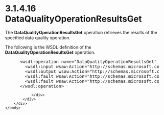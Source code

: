<html dir="LTR" xmlns:mshelp="http://msdn.microsoft.com/mshelp" xmlns:ddue="http://ddue.schemas.microsoft.com/authoring/2003/5" xmlns:xlink="http://www.w3.org/1999/xlink" xmlns:tool="http://www.microsoft.com/tooltip">
    <head>
        <meta http-equiv="Content-Type" content="text/html; CHARSET=utf-8"></meta>
        <meta name="save" content="history"></meta>
        <title>3.1.4.16 DataQualityOperationResultsGet</title>
        <xml>
            <mshelp:toctitle title="3.1.4.16 DataQualityOperationResultsGet"></mshelp:toctitle>
            <mshelp:rltitle title="[MS-SSMDSWS-15]: DataQualityOperationResultsGet"></mshelp:rltitle>
            <mshelp:keyword index="A" term="17d16b01-1947-45a9-a5bf-e40fc7c79154"></mshelp:keyword>
            <mshelp:attr name="DCSext.ContentType" value="open specification"></mshelp:attr>
            <mshelp:attr name="AssetID" value="17d16b01-1947-45a9-a5bf-e40fc7c79154"></mshelp:attr>
            <mshelp:attr name="TopicType" value="kbRef"></mshelp:attr>
            <mshelp:attr name="DCSext.Title" value="[MS-SSMDSWS-15]: DataQualityOperationResultsGet" />
        </xml>
    </head>
    <body>
        <div id="header">
            <h1 class="heading">3.1.4.16 DataQualityOperationResultsGet</h1>
        </div>
        <div id="mainSection">
            <div id="mainBody">
                <div id="allHistory" class="saveHistory"></div>
                <div id="sectionSection0" class="section" name="collapseableSection">
                    

<p>The <b>DataQualityOperationResultsGet</b> operation
retrieves the results of the specified data quality operation.</p>

<p>The following is the WSDL definition of the <b>DataQualityOperationResultsGet</b>
operation.</p>

<dl>
<dd>
<div><pre> &lt;wsdl:operation name=&quot;DataQualityOperationResultsGet&quot; xmlns:wsdl=&quot;http://schemas.xmlsoap.org/wsdl/&quot;&gt;
   &lt;wsdl:input wsaw:Action=&quot;http://schemas.microsoft.com/sqlserver/masterdataservices/2009/09/IService/DataQualityOperationResultsGet&quot; name=&quot;DataQualityOperationResultsGetRequest&quot; message=&quot;tns:DataQualityOperationResultsGetRequest&quot; xmlns:wsaw=&quot;http://www.w3.org/2006/05/addressing/wsdl&quot; /&gt;
   &lt;wsdl:output wsaw:Action=&quot;http://schemas.microsoft.com/sqlserver/masterdataservices/2009/09/IService/DataQualityOperationResultsGetResponse&quot; name=&quot;DataQualityOperationResultsGetResponse&quot; message=&quot;tns:DataQualityOperationResultsGetResponse&quot; xmlns:wsaw=&quot;http://www.w3.org/2006/05/addressing/wsdl&quot; /&gt;
   &lt;wsdl:fault wsaw:Action=&quot;http://schemas.microsoft.com/sqlserver/masterdataservices/2009/09/IService/DataQualityOperationResultsGetSkuNotSupportedMessageFault&quot; name=&quot;SkuNotSupportedMessageFault&quot; message=&quot;tns:IService_DataQualityOperationResultsGet_SkuNotSupportedMessageFault_FaultMessage&quot; xmlns:wsaw=&quot;http://www.w3.org/2006/05/addressing/wsdl&quot; /&gt;
   &lt;wsdl:fault wsaw:Action=&quot;http://schemas.microsoft.com/sqlserver/masterdataservices/2009/09/IService/DataQualityOperationResultsGetEditionExpiredMessageFault&quot; name=&quot;EditionExpiredMessageFault&quot; message=&quot;tns:IService_DataQualityOperationResultsGet_EditionExpiredMessageFault_FaultMessage&quot; xmlns:wsaw=&quot;http://www.w3.org/2006/05/addressing/wsdl&quot; /&gt;
 &lt;/wsdl:operation&gt;
</pre></div>
</dd></dl>


                </div>
            </div>
        </div>
    </body>
</html>